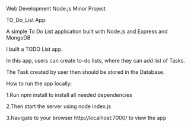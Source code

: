 Web Development Node.js Minor Project


TO_Do_List App:


A simple To Do List application built with Node.js and Express and MongoDB

I built a TODO List app. 

In this app, users can create to-do lists, where they can add list of Tasks. 

The Task created by user then should be stored in the Database.


How to run the app locally:

   1.Run  npm install  to install all needed dependencies
   
   2.Then start the server using  node index.js 
   
   3.Navigate to your browser  http://localhost:7000/  to view the app
